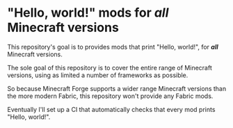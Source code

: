 # "Hello, world!" mods for ***all*** Minecraft versions

This repository's goal is to provides mods that print "Hello, world!", for ***all*** Minecraft versions.

The sole goal of this repository is to cover the entire range of Minecraft versions, using as limited a number of frameworks as possible.

So because Minecraft Forge supports a wider range Minecraft versions than the more modern Fabric, this repository won't provide any Fabric mods.

Eventually I'll set up a CI that automatically checks that every mod prints "Hello, world!".
